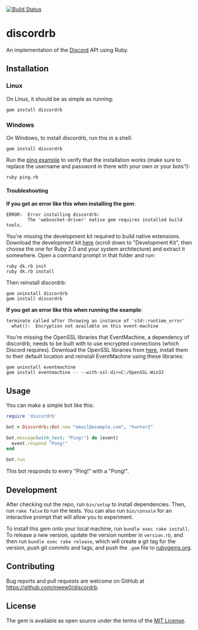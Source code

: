 [![Build Status](https://travis-ci.org/meew0/discordrb.svg?branch=master)](https://travis-ci.org/meew0/discordrb)

# discordrb

An implementation of the [Discord](https://discordapp.com/) API using Ruby.

## Installation

### Linux

On Linux, it should be as simple as running:

    gem install discordrb

### Windows

On Windows, to install discordrb, run this in a shell:

    gem install discordrb

Run the [ping example](https://github.com/meew0/discordrb/blob/master/examples/ping.rb) to verify that the installation works (make sure to replace the username and password in there with your own or your bots'!):

    ruby ping.rb

#### Troubleshooting

**If you get an error like this when installing the gem**:

    ERROR:  Error installing discordrb:
            The 'websocket-driver' native gem requires installed build tools.

You're missing the development kit required to build native extensions. Download the development kit [here](http://rubyinstaller.org/downloads/) (scroll down to "Development Kit", then choose the one for Ruby 2.0 and your system architecture) and extract it somewhere. Open a command prompt in that folder and run:

    ruby dk.rb init
    ruby dk.rb install

Then reinstall discordrb:

    gem uninstall discordrb
    gem install discordrb

**If you get an error like this when running the example**:

    terminate called after throwing an instance of 'std::runtime_error'
      what():  Encryption not available on this event-machine

You're missing the OpenSSL libraries that EventMachine, a dependency of discordrb, needs to be built with to use encrypted connections (which Discord requires). Download the OpenSSL libraries from [here](https://slproweb.com/download/Win32OpenSSL-1_0_2e.exe), install them to their default location and reinstall EventMachine using these libraries:

    gem uninstall eventmachine
    gem install eventmachine -- --with-ssl-dir=C:/OpenSSL-Win32

## Usage

You can make a simple bot like this:

```ruby
require 'discordrb'

bot = Discordrb::Bot.new "email@example.com", "hunter2"

bot.message(with_text: "Ping!") do |event|
  event.respond "Pong!"
end

bot.run
```

This bot responds to every "Ping!" with a "Pong!".

## Development

After checking out the repo, run `bin/setup` to install dependencies. Then, run `rake false` to run the tests. You can also run `bin/console` for an interactive prompt that will allow you to experiment.

To install this gem onto your local machine, run `bundle exec rake install`. To release a new version, update the version number in `version.rb`, and then run `bundle exec rake release`, which will create a git tag for the version, push git commits and tags, and push the `.gem` file to [rubygems.org](https://rubygems.org).

## Contributing

Bug reports and pull requests are welcome on GitHub at https://github.com/meew0/discordrb.


## License

The gem is available as open source under the terms of the [MIT License](http://opensource.org/licenses/MIT).
